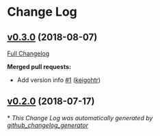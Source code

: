 # Change Log

## [v0.3.0](https://github.com/drucker/drucker-grpc-proto/tree/v0.3.0) (2018-08-07)
[Full Changelog](https://github.com/drucker/drucker-grpc-proto/compare/v0.2.0...v0.3.0)

**Merged pull requests:**

- Add version info [\#1](https://github.com/drucker/drucker-grpc-proto/pull/1) ([keigohtr](https://github.com/keigohtr))

## [v0.2.0](https://github.com/drucker/drucker-grpc-proto/tree/v0.2.0) (2018-07-17)


\* *This Change Log was automatically generated by [github_changelog_generator](https://github.com/skywinder/Github-Changelog-Generator)*